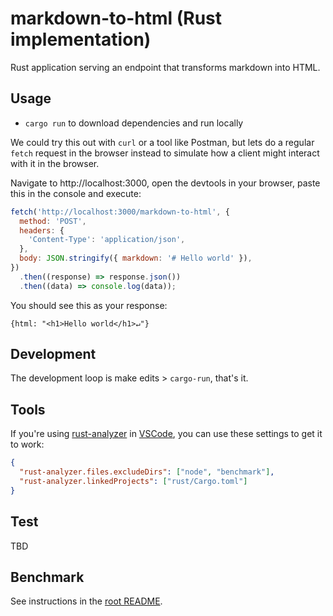 # markdown-to-html (Rust implementation)

Rust application serving an endpoint that transforms markdown into HTML.

## Usage

- `cargo run` to download dependencies and run locally

We could try this out with `curl` or a tool like Postman, but lets do a regular `fetch` request in the browser instead to simulate how a client might interact with it in the browser.

Navigate to http://localhost:3000, open the devtools in your browser, paste this in the console and execute:

```javascript
fetch('http://localhost:3000/markdown-to-html', {
  method: 'POST',
  headers: {
    'Content-Type': 'application/json',
  },
  body: JSON.stringify({ markdown: '# Hello world' }),
})
  .then((response) => response.json())
  .then((data) => console.log(data));
```

You should see this as your response:

```ascii
{html: "<h1>Hello world</h1>↵"}
```

## Development

The development loop is make edits > `cargo-run`, that's it.

## Tools

If you're using [rust-analyzer](https://github.com/rust-analyzer/rust-analyzer) in [VSCode](https://code.visualstudio.com), you can use these settings to get it to work:

```json
{
  "rust-analyzer.files.excludeDirs": ["node", "benchmark"],
  "rust-analyzer.linkedProjects": ["rust/Cargo.toml"]
}
```

## Test

TBD

## Benchmark

See instructions in the [root README](../README.md).
